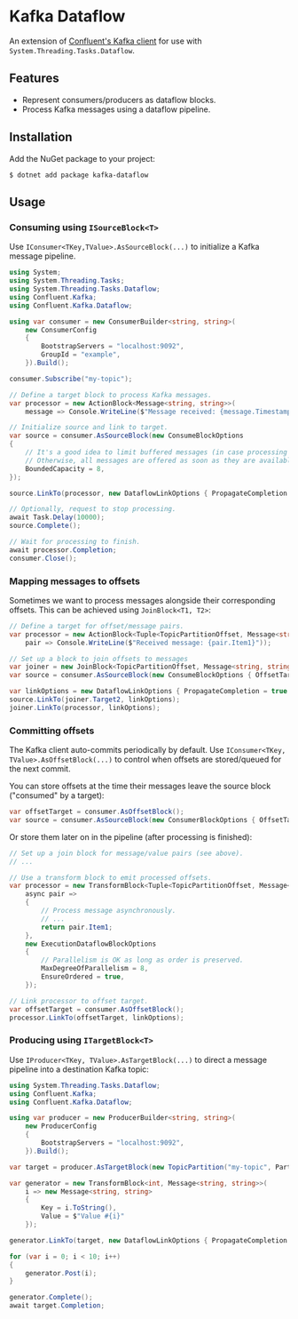 # Kafka Dataflow
An extension of [Confluent's Kafka client](https://github.com/confluentinc/confluent-kafka-dotnet) for use with `System.Threading.Tasks.Dataflow`.

## Features
* Represent consumers/producers as dataflow blocks.
* Process Kafka messages using a dataflow pipeline.

## Installation

Add the NuGet package to your project:

    $ dotnet add package kafka-dataflow

## Usage

### Consuming using `ISourceBlock<T>`

Use `IConsumer<TKey,TValue>.AsSourceBlock(...)` to initialize a Kafka message pipeline.

```c#
using System;
using System.Threading.Tasks;
using System.Threading.Tasks.Dataflow;
using Confluent.Kafka;
using Confluent.Kafka.Dataflow;

using var consumer = new ConsumerBuilder<string, string>(
    new ConsumerConfig
    {
        BootstrapServers = "localhost:9092",
        GroupId = "example",
    }).Build();

consumer.Subscribe("my-topic");

// Define a target block to process Kafka messages.
var processor = new ActionBlock<Message<string, string>>(
    message => Console.WriteLine($"Message received: {message.Timestamp}"));

// Initialize source and link to target.
var source = consumer.AsSourceBlock(new ConsumeBlockOptions
{
    // It's a good idea to limit buffered messages (in case processing falls behind).
    // Otherwise, all messages are offered as soon as they are available.
    BoundedCapacity = 8,
});

source.LinkTo(processor, new DataflowLinkOptions { PropagateCompletion = true });

// Optionally, request to stop processing.
await Task.Delay(10000);
source.Complete();

// Wait for processing to finish.
await processor.Completion;
consumer.Close();
```

### Mapping messages to offsets

Sometimes we want to process messages alongside their corresponding offsets. This can be achieved using `JoinBlock<T1, T2>`:

```c#
// Define a target for offset/message pairs.
var processor = new ActionBlock<Tuple<TopicPartitionOffset, Message<string, string>>>(
    pair => Console.WriteLine($"Received message: {pair.Item1}"));

// Set up a block to join offsets to messages
var joiner = new JoinBlock<TopicPartitionOffset, Message<string, string>>();
var source = consumer.AsSourceBlock(new ConsumeBlockOptions { OffsetTarget = joiner.Target1 });

var linkOptions = new DataflowLinkOptions { PropagateCompletion = true };
source.LinkTo(joiner.Target2, linkOptions);
joiner.LinkTo(processor, linkOptions);
```

### Committing offsets

The Kafka client auto-commits periodically by default. Use `IConsumer<TKey, TValue>.AsOffsetBlock(...)` to control when offsets are stored/queued for the next commit.

You can store offsets at the time their messages leave the source block ("consumed" by a target):

```c#
var offsetTarget = consumer.AsOffsetBlock();
var source = consumer.AsSourceBlock(new ConsumerBlockOptions { OffsetTarget = offsetTarget });
```

Or store them later on in the pipeline (after processing is finished):

```c#
// Set up a join block for message/value pairs (see above).
// ...

// Use a transform block to emit processed offsets.
var processor = new TransformBlock<Tuple<TopicPartitionOffset, Message<string, string>>, TopicPartitionOffset>(
    async pair =>
    {
        // Process message asynchronously.
        // ...
        return pair.Item1;
    },
    new ExecutionDataflowBlockOptions
    {
        // Parallelism is OK as long as order is preserved.
        MaxDegreeOfParallelism = 8,
        EnsureOrdered = true,
    });

// Link processor to offset target.
var offsetTarget = consumer.AsOffsetBlock();
processor.LinkTo(offsetTarget, linkOptions);
```

### Producing using `ITargetBlock<T>`

Use `IProducer<TKey, TValue>.AsTargetBlock(...)` to direct a message pipeline into a destination Kafka topic:

```c#
using System.Threading.Tasks.Dataflow;
using Confluent.Kafka;
using Confluent.Kafka.Dataflow;

using var producer = new ProducerBuilder<string, string>(
    new ProducerConfig
    {
        BootstrapServers = "localhost:9092",
    }).Build();

var target = producer.AsTargetBlock(new TopicPartition("my-topic", Partition.Any));

var generator = new TransformBlock<int, Message<string, string>>(
    i => new Message<string, string>
    {
        Key = i.ToString(),
        Value = $"Value #{i}"
    });

generator.LinkTo(target, new DataflowLinkOptions { PropagateCompletion = true });

for (var i = 0; i < 10; i++)
{
    generator.Post(i);
}

generator.Complete();
await target.Completion;
```
